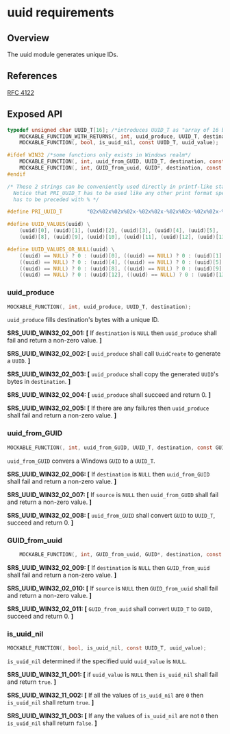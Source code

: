 # uuid requirements

## Overview
The uuid module generates unique IDs.

## References

[RFC 4122](https://datatracker.ietf.org/doc/html/rfc4122)

## Exposed API

```c
typedef unsigned char UUID_T[16]; /*introduces UUID_T as "array of 16 bytes"*/
    MOCKABLE_FUNCTION_WITH_RETURNS(, int, uuid_produce, UUID_T, destination)(0, MU_FAILURE);
    MOCKABLE_FUNCTION(, bool, is_uuid_nil, const UUID_T, uuid_value);

#ifdef WIN32 /*some functions only exists in Windows realm*/
    MOCKABLE_FUNCTION(, int, uuid_from_GUID, UUID_T, destination, const GUID*, source);
    MOCKABLE_FUNCTION(, int, GUID_from_uuid, GUID*, destination, const UUID_T, source);
#endif

/* These 2 strings can be conveniently used directly in printf-like statements
  Notice that PRI_UUID_T has to be used like any other print format specifier, meaning it
  has to be preceded with % */

#define PRI_UUID_T        "02x%02x%02x%02x-%02x%02x-%02x%02x-%02x%02x-%02x%02x%02x%02x%02x%02x"

#define UUID_VALUES(uuid) \
    (uuid)[0], (uuid)[1], (uuid)[2], (uuid)[3], (uuid)[4], (uuid)[5], (uuid)[6], (uuid)[7], \
    (uuid)[8], (uuid)[9], (uuid)[10], (uuid)[11], (uuid)[12], (uuid)[13], (uuid)[14], (uuid)[15]

#define UUID_VALUES_OR_NULL(uuid) \
    ((uuid) == NULL) ? 0 : (uuid)[0], ((uuid) == NULL) ? 0 : (uuid)[1], ((uuid) == NULL) ? 0 : (uuid)[2], ((uuid) == NULL) ? 0 : (uuid)[3], \
    ((uuid) == NULL) ? 0 : (uuid)[4], ((uuid) == NULL) ? 0 : (uuid)[5], ((uuid) == NULL) ? 0 : (uuid)[6], ((uuid) == NULL) ? 0 : (uuid)[7], \
    ((uuid) == NULL) ? 0 : (uuid)[8], ((uuid) == NULL) ? 0 : (uuid)[9], ((uuid) == NULL) ? 0 : (uuid)[10], ((uuid) == NULL) ? 0 : (uuid)[11], \
    ((uuid) == NULL) ? 0 : (uuid)[12], ((uuid) == NULL) ? 0 : (uuid)[13], ((uuid) == NULL) ? 0 : (uuid)[14], ((uuid) == NULL) ? 0 : (uuid)[15] \

```

###  uuid_produce
```c
MOCKABLE_FUNCTION(, int, uuid_produce, UUID_T, destination);
```

`uuid_produce` fills destination's bytes with a unique ID.

**SRS_UUID_WIN32_02_001: [** If `destination` is `NULL` then `uuid_produce` shall fail and return a non-zero value. **]**

**SRS_UUID_WIN32_02_002: [** `uuid_produce` shall call `UuidCreate` to generate a `UUID`. **]**

**SRS_UUID_WIN32_02_003: [** `uuid_produce` shall copy the generated `UUID`'s bytes in `destination`. **]**

**SRS_UUID_WIN32_02_004: [** `uuid_produce` shall succeed and return 0. **]**

**SRS_UUID_WIN32_02_005: [** If there are any failures then `uuid_produce` shall fail and return a non-zero value. **]**

### uuid_from_GUID
```c
MOCKABLE_FUNCTION(, int, uuid_from_GUID, UUID_T, destination, const GUID*, source);
```

`uuid_from_GUID` convers a Windows `GUID` to a `UUID_T`.

**SRS_UUID_WIN32_02_006: [** If `destination` is `NULL` then `uuid_from_GUID` shall fail and return a non-zero value. **]**

**SRS_UUID_WIN32_02_007: [** If `source` is `NULL` then `uuid_from_GUID` shall fail and return a non-zero value. **]**

**SRS_UUID_WIN32_02_008: [** `uuid_from_GUID` shall convert `GUID` to `UUID_T`, succeed and return 0. **]**

### GUID_from_uuid
```c
    MOCKABLE_FUNCTION(, int, GUID_from_uuid, GUID*, destination, const UUID_T, source);
```

**SRS_UUID_WIN32_02_009: [** If `destination` is `NULL` then `GUID_from_uuid` shall fail and return a non-zero value. **]**

**SRS_UUID_WIN32_02_010: [** If `source` is `NULL` then `GUID_from_uuid` shall fail and return a non-zero value. **]**

**SRS_UUID_WIN32_02_011: [** `GUID_from_uuid` shall convert `UUID_T` to `GUID`, succeed and return 0. **]**

### is_uuid_nil

```C
MOCKABLE_FUNCTION(, bool, is_uuid_nil, const UUID_T, uuid_value);
```

`is_uuid_nil` determined if the specified uuid `uuid_value` is `NULL`.

**SRS_UUID_WIN32_11_001: [** if `uuid_value` is `NULL` then `is_uuid_nil` shall fail and return `true`. **]**

**SRS_UUID_WIN32_11_002: [** If all the values of `is_uuid_nil` are `0` then `is_uuid_nil` shall return `true`. **]**

**SRS_UUID_WIN32_11_003: [** If any the values of `is_uuid_nil` are not `0` then `is_uuid_nil` shall return `false`. **]**
